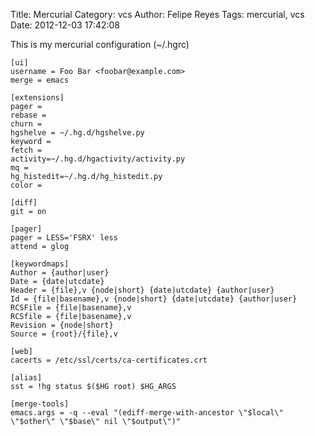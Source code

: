 Title: Mercurial
Category: vcs
Author: Felipe Reyes
Tags: mercurial, vcs
Date: 2012-12-03 17:42:08

This is my mercurial configuration (~/.hgrc)
```
[ui]
username = Foo Bar <foobar@example.com>
merge = emacs

[extensions]
pager =
rebase = 
churn =
hgshelve = ~/.hg.d/hgshelve.py
keyword =
fetch =
activity=~/.hg.d/hgactivity/activity.py
mq =
hg_histedit=~/.hg.d/hg_histedit.py
color =

[diff]
git = on

[pager]
pager = LESS='FSRX' less
attend = glog

[keywordmaps]
Author = {author|user}
Date = {date|utcdate}
Header = {file},v {node|short} {date|utcdate} {author|user}
Id = {file|basename},v {node|short} {date|utcdate} {author|user}
RCSFile = {file|basename},v
RCSfile = {file|basename},v
Revision = {node|short}
Source = {root}/{file},v

[web]
cacerts = /etc/ssl/certs/ca-certificates.crt

[alias]
sst = !hg status $($HG root) $HG_ARGS

[merge-tools]
emacs.args = -q --eval "(ediff-merge-with-ancestor \"$local\" \"$other\" \"$base\" nil \"$output\")"
```
